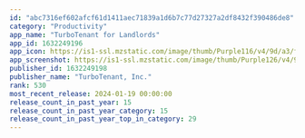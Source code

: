 ```yaml
---
id: "abc7316ef602afcf61d1411aec71839a1d6b7c77d27327a2df8432f390486de8"
category: "Productivity"
app_name: "TurboTenant for Landlords"
app_id: 1632249196
app_icon: https://is1-ssl.mzstatic.com/image/thumb/Purple116/v4/9d/a3/f6/9da3f6c2-f128-ba3f-02bc-7dfba08a4bae/AppIcon-1x_U007emarketing-0-7-0-85-220.png/1024x1024bb.png
app_screenshot: https://is1-ssl.mzstatic.com/image/thumb/Purple126/v4/96/b8/26/96b8268b-0b1b-f8a6-7cab-ae1d6e094e72/2d55d8c5-af67-472a-adc3-1b4285ffb5ea_Dashboard__U00281284_x_2778_U0029@2x__U00281_U0029.png/1284x2778bb.png
publisher_id: 1632249198
publisher_name: "TurboTenant, Inc."
rank: 530
most_recent_release: 2024-01-19 00:00:00
release_count_in_past_year: 15
release_count_in_past_year_category: 15
release_count_in_past_year_top_in_category: 29
---
```

